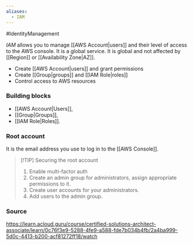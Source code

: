 ```yaml
---
aliases:
  - IAM
---
```

#IdentityManagement 

*IAM* allows you to manage [[AWS Account|users]] and their level of access to the AWS console. It is a global service. It is global and not affected by [[Region]] or [[Availability Zone|AZ]].

* Create [[AWS Account|users]] and grant permissions
* Create [[Group|groups]] and [[IAM Role|roles]]
* Control access to AWS resources
### Building blocks
* [[AWS Account|Users]],
* [[Group|Groups]],
* [[IAM Role|Roles]].

### Root account
It is the email address you use to log in to the [[AWS Console]].

> [!TIP] Securing the root account
> 1. Enable multi-factor auth
> 2. Create an admin group for administrators, assign appropriate permissions to it.
> 3. Create user accounts for your administrators.
> 4. Add users to the admin group.
### Source
https://learn.acloud.guru/course/certified-solutions-architect-associate/learn/0c76f3e9-5288-4fe9-a588-fde7b034b4fb/2a4ba999-5d0c-4413-b200-acf81272ff18/watch